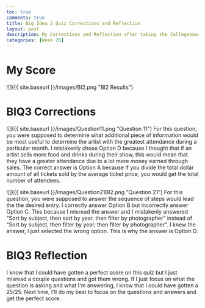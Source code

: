 ```yaml
---
toc: true
comments: true
title: Big Idea 2 Quiz Corrections and Reflection
layout: post
description: My Corrections and Reflection after taking the Collegeboard Big Idea 2 Quiz
categories: [Week 26]
---
```


# My Score
![]({{ site.baseurl }}/images/BI2.png "BI2 Results")


# BIQ3 Corrections
![]({{ site.baseurl }}/images/Question11.png "Question 11")
For this question, you were supposed to determine what additional piece of information would be most useful to determine the artist with the greatest attendance during a particular month. I mistakenly chose Option D because I thought that if an artist sells more food and drinks during their show, this would mean that they have a greater attendance due to a lot more money earned through sales. The correct answer is Option A because if you divide the total dollar amount of all tickets sold by the average ticket price, you would get the total number of attendees.

![]({{ site.baseurl }}/images/Question21BI2.png "Question 21")
For this question, you were supposed to answer the sequence of steps would lead the the desired entry. I correctly answer Option B but incorrectly answer Option C. This because I misread the answer and I mistakenly answered "Sort by subject, then sort by year, then filter by photographer" instead of "Sort by subject, then filter by year, then filter by photographer". I knew the answer, I just selected the wrong option. This is why the answer is Option D.

# BIQ3 Reflection
I know that I could have gotten a perfect score on this quiz but I just misread a couple questions and got them wrong. If I just focus on what the question is asking and what I'm answering, I know that I could have gotten a 25/25. Next time, I'll do my best to focus on the questions and answers and get the perfect score.